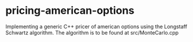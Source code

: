 # pricing-american-options
Implementing a generic C++ pricer of american options using the Longstaff Schwartz algorithm. 
The algorithm is to be found at src/MonteCarlo.cpp

